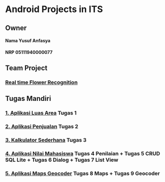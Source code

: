 # Android Projects in ITS

## Owner
#### Nama Yusuf Anfasya
#### NRP 05111940000077

## Team Project
### [Real time Flower Recognition](https://github.com/YusufAnfasya/RealTimeFlowerRecognition_TensorFlowLite)

## Tugas Mandiri

### [1. Aplikasi Luas Area](https://github.com/YusufAnfasya/LuasAreaFinal) Tugas 1 

### [2. Aplikasi Penjualan](https://github.com/YusufAnfasya/Aplikasi_Penjualan_Final) Tugas 2 

### [3. Kalkulator Sederhana](https://github.com/YusufAnfasya/KalkulatorSederhana) Tugas 3

### [4. Aplikasi Nilai Mahasiswa](https://github.com/YusufAnfasya/Aplikasi_Mahasiswa_Final) Tugas 4 Penilaian + Tugas 5 CRUD SQL Lite + Tugas 6 Dialog + Tugas 7 List View 

### [5. Aplikasi Maps Geocoder](https://github.com/YusufAnfasya/SimpleGoogleMaps) Tugas 8 Maps + Tugas 9 Geocoder

 
